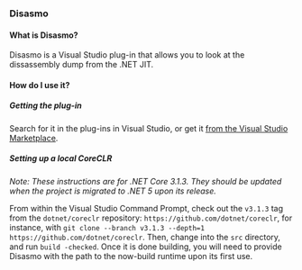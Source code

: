 ### Disasmo

#### What is Disasmo?
Disasmo is a Visual Studio plug-in that allows you to look at the dissassembly dump from the .NET JIT.

#### How do I use it?

##### Getting the plug-in

Search for it in the plug-ins in Visual Studio, or get it [from the Visual Studio Marketplace](https://marketplace.visualstudio.com/items?itemName=EgorBogatov.Disasmo).

##### Setting up a local CoreCLR
*Note: These instructions are for .NET Core 3.1.3. They should be updated when the project is migrated to .NET 5 upon its release.*

From within the Visual Studio Command Prompt, check out the `v3.1.3` tag from the `dotnet/coreclr` repository: `https://github.com/dotnet/coreclr`, for instance, with `git clone --branch v3.1.3 --depth=1 https://github.com/dotnet/coreclr`. Then, change into the `src` directory, and run `build -checked`. Once it is done building, you will need to provide Disasmo with the path to the now-build runtime upon its first use.
